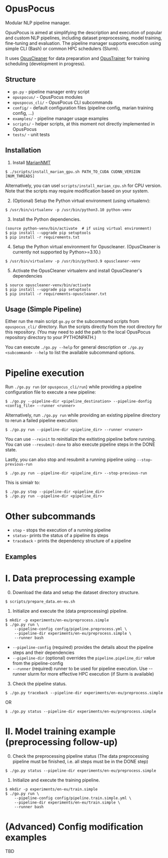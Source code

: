 # OpusPocus

Modular NLP pipeline manager.

OpusPocus is aimed at simplifying the description and execution of popular and custom NLP pipelines, including dataset preprocessing, model training, fine-tuning and evaluation.
The pipeline manager supports execution using simple CLI (Bash) or common HPC schedulers (Slurm).

It uses [OpusCleaner](https://github.com/hplt-project/OpusCleaner/tree/main) for data preparation and [OpusTrainer](https://github.com/hplt-project/OpusTrainer) for training scheduling (development in progress).


## Structure

- `go.py` - pipeline manager entry script
- `opuspocus/` - OpusPocus modules
- `opuspocus_cli/` - OpusPocus CLI subcommands
- `config/` - default configuration files (pipeline config, marian training config, ...)
- `examples/` - pipeline manager usage examples
- `scripts/` - helper scripts, at this moment not directly implemented in OpusPocus
- `tests/` - unit tests


## Installation


1. Install [MarianNMT](https://marian-nmt.github.io/docs/)
```
$ ./scripts/install_marian_gpu.sh PATH_TO_CUDA CUDNN_VERSION [NUM_THREADS]
```
Alternatively, you can usel `scripts/install_marian_cpu.sh` for CPU version. Note that the scripts may require modification based on your system.

2. (Optional) Setup the Python virtual environment (using virtualenv):
```
$ /usr/bin/virtualenv -p /usr/bin/python3.10 python-venv
```

3. Install the Python dependencies.
```
(source python-venv/bin/activate  # if using virtual environment)
$ pip install --upgrade pip setuptools
$ pip install -r requirements.txt
```

4. Setup the Python virtual environment for Opuscleaner. (OpusCleaner is currently not supported by Python>=3.10.)
```
$ /usr/bin/virtualenv -p /usr/bin/python3.9 opuscleaner-venv
```

5. Activate the OpusCleaner virtualenv and install OpusCleaner's dependencies
```
$ source opuscleaner-venv/bin/activate
$ pip install --upgrade pip setuptools
$ pip install -r requirements-opuscleaner.txt
```


## Usage (Simple Pipeline)

Either run the main script `go.py` or the subcommand scripts from `opuspocus_cli/` directory.
Run the scripts directly from the root directory for this repository.
(You may need to add the path to the local OpusPocus repository directory to your PYTHONPATH.)

You can execute `./go.py --help` for general description or `./go.py <subcommand> --help` to list the available subcommand options.

# Pipeline execution

Run `./go.py run` (or `opuspocus_cli/run`) while providing a pipeline configuration file to execute a new pipeline:
```
$ ./go.py --pipeline-dir <pipeline_destination> --pipeline-donfig <config_file> --runner <runner>
```

Alternatively, run `./go.py run` while providing an existing pipeline directory to rerun a failed pipeline execution:
```
$ ./go.py run --pipeline-dir <pipeline_dir> --runner <runner>
```

You can use `--reinit` to reinitialize the exitisting pipeline before running.
You can use `--resubmit-done` to also execute pipeline steps in the DONE state.

Lastly, you can also stop and resubmit a running pipeline using `--stop-previous-run`
```
$ ./go.py run --pipeline-dir <pipeline_dir> --stop-previous-run
```

This is simialr to:
```
$ ./go.py stop --pipeline-dir <pipeline_dir>
$ ./go.py run --pipeline-dir <pipeline_dir>
```

# Other subcommands

- `stop` - stops the execution of a running pipeline
- `status`- prints the status of a pipeline its steps
- `traceback` - prints the dependency structure of a pipeline


## Examples

# I. Data preprocessing example

0. Download the data and setup the dataset directory structure.
```
$ scripts/prepare_data.en-eu.sh
```

1. Initialize and execute the (data preprocessing) pipeline.
```
$ mkdir -p experiments/en-eu/preprocess.simple
$ ./go.py run \
    --pipeline-config config/pipeline.preprocess.yml \
    --pipeline-dir experiments/en-eu/preprocess.simple \
	--runner bash
```
- `--pipeline-config` (required) provides the details about the pipeline steps and their dependencies
- `--pipeline-dir` (optional) overrides the `pipeline.pipeline_dir` value from the pipeline-config
- `--runner` (required) runner to be used for pipeline execution. Use --runner slurm for more effective HPC execution (if Slurm is available)

3. Check the pipeline status.
```
$ ./go.py traceback --pipeline-dir experiments/en-eu/preprocess.simple
```
OR
```
$ ./go.py status --pipeline-dir experiments/en-eu/preprocess.simple
```

# II. Model training example (preprocessing follow-up)

0. Check the preprocessing pipeline status (The data preprocessing pipeline must be finished, i.e. all steps must be in the DONE step)
```
$ ./go.py status --pipeline-dir experiments/en-eu/preprocess.simple
```

1. Initialize and execute the training pipeline.
```
$ mkdir -p experiments/en-eu/train.simple
$ ./go.py run \
    --pipeline-config config/pipeline.train.simple.yml \
    --pipeline-dir experiments/en-eu/train.simple \
	--runner bash
```

# (Advanced) Config modification examples

TBD
